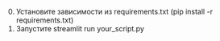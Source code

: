 0. Установите зависимости из requirements.txt (pip install -r requirements.txt)
1. Запустите streamlit run your_script.py
